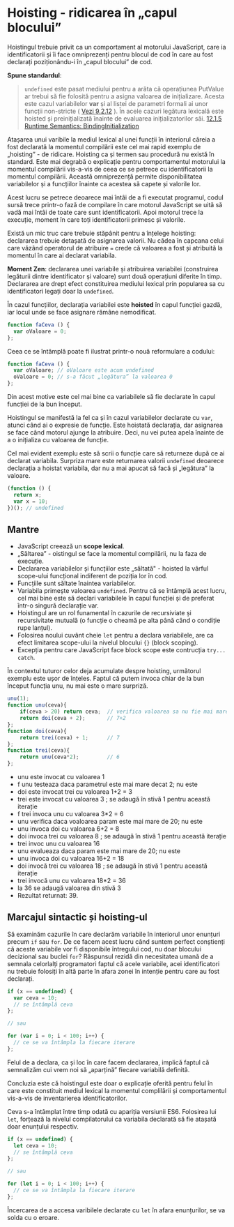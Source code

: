 # Hoisting - ridicarea în „capul blocului”

Hoistingul trebuie privit ca un comportament al motorului JavaScript, care ia identificatorii și îi face omniprezenți pentru blocul de cod în care au fost declarați poziționându-i în „capul blocului” de cod.

**Spune standardul**:

> `undefined` este pasat mediului pentru a arăta că operațiunea PutValue ar trebui să fie folosită pentru a asigna valoarea de inițializare. Acesta este cazul variabilelor **var** și al listei de parametri formali ai unor funcții non-stricte ( [Vezi 9.2.12](https://www.ecma-international.org/ecma-262/8.0/index.html#sec-functiondeclarationinstantiation) ). În acele cazuri legătura lexicală este hoisted și preinițializată înainte de evaluarea inițializatorilor săi. [12.1.5 Runtime Semantics: BindingInitialization](https://www.ecma-international.org/ecma-262/8.0/index.html#sec-functiondeclarationinstantiation)

Atașarea unui varibile la mediul lexical al unei funcții în interiorul căreia a fost declarată la momentul compilării este cel mai rapid exemplu de „hoisting” - de ridicare. Hoisting ca și termen sau procedură nu există în standard. Este mai degrabă o explicație pentru comportamentul motorului la momentul compilării vis-a-vis de ceea ce se petrece cu identificatorii la momentul compilării.
Această omniprezență permite disponibilitatea variabilelor și a funcțiilor înainte ca acestea să capete și valorile lor.

Acest lucru se petrece deoarece mai întâi de a fi executat programul, codul sursă trece printr-o fază de compilare în care motorul JavaScript se uită să vadă mai întâi de toate care sunt identificatorii. Apoi motorul trece la execuție, moment în care toți identificatorii primesc și valorile.

Există un mic truc care trebuie stăpânit pentru a înțelege hoisting: declararea trebuie detașată de asignarea valorii. Nu cădea în capcana celui care văzând operatorul de atribuire `=` crede că valoarea a fost și atribuită la momentul în care ai declarat variabila.

**Moment Zen**: declararea unei variabile și atribuirea variabilei (construirea legăturii dintre identificator și valoare) sunt două operațiuni diferite în timp. Declararea are drept efect constituirea mediului lexical prin popularea sa cu identificatori legați doar la `undefined`.

În cazul funcțiilor, declarația variabilei este **hoisted** în capul funcției gazdă, iar locul unde se face asignare rămâne nemodificat.

```javascript
function faCeva () {
  var oValoare = 0;
};
```

Ceea ce se întâmplă poate fi ilustrat printr-o nouă reformulare a codului:

```javascript
function faCeva () {
  var oValoare; // oValoare este acum undefined
  oValoare = 0; // s-a făcut „legătura” la valoarea 0
};
```

Din acest motive este cel mai bine ca variabilele să fie declarate în capul funcției de la bun început.

Hoistingul se manifestă la fel ca și în cazul variabilelor declarate cu `var`, atunci când ai o expresie de funcție. Este hoistată declarația, dar asignarea se face când motorul ajunge la atribuire. Deci, nu vei putea apela înainte de a o inițializa cu valoarea de funcție.

Cel mai evident exemplu este să scrii o funcție care să returneze după ce ai declarat variabila. Surpriza mare este returnarea valorii `undefined` deoarece declarația a hoistat variabila, dar nu a mai apucat să facă și „legătura” la valoare.

```javascript
(function () {
  return x;
  var x = 10;
})(); // undefined
```

## Mantre

- JavaScript creează un **scope lexical**.
- „Săltarea” - oistingul se face la momentul compilării, nu la faza de execuție.
- Declararea variabilelor și funcțiilor este „săltată" - hoisted la vârful scope-ului funcțional indiferent de poziția lor în cod.
- Funcțiile sunt săltate înaintea variabilelor.
- Variabila primește valoarea `undefined`. Pentru că se întâmplă acest lucru, cel mai bine este să declari variabilele în capul funcției și de preferat într-o singură declarație var.
- Hoistingul are un rol funamental în cazurile de recursiviate și recursivitate mutuală (o funcție o cheamă pe alta până când o condiție rupe lanțul).
- Folosirea noului cuvânt cheie `let` pentru a declara variabilele, are ca efect limitarea scope-ului la nivelul blocului `{}` (block scoping).
- Excepția pentru care JavaScript face block scope este contrucția `try... catch`.

În contextul tuturor celor deja acumulate despre hoisting, următorul exemplu este ușor de înțeles. Faptul că putem invoca chiar de la bun început funcția unu, nu mai este o mare surpriză.

```javascript
unu(1);
function unu(ceva){
    if(ceva > 20) return ceva;  // verifica valoarea sa nu fie mai mare de 20
    return doi(ceva + 2);       // 7+2
};
function doi(ceva){
    return trei(ceva) + 1;      // 7
};
function trei(ceva){
    return unu(ceva*2);         // 6
};
```

- unu este invocat cu valoarea 1
- f unu testeaza daca parametrul este mai mare decat 2; nu este
- doi este invocat trei cu valoarea 1+2 = 3
- trei este invocat cu valoarea 3 ; se adaugă în stivă 1 pentru această iterație
- f trei invoca unu cu valoarea 3*2 = 6
- unu verifica daca voaloarea param este mai mare de 20; nu este
- unu invoca doi cu valoarea 6+2 = 8
- doi invoca trei cu valoarea 8 ; se adaugă în stivă 1 pentru această iterație
- trei invoc unu cu valoarea 16
- unu evalueaza daca param este mai mare de 20; nu este
- unu invoca doi cu valoarea 16+2 = 18
- doi invocă trei cu valoarea 18 ; se adaugă în stivă 1 pentru această iterație
- trei invocă unu cu valoarea 18*2 = 36
- la 36 se adaugă valoarea din stivă 3
- Rezultat returnat: 39.

## Marcajul sintactic și hoisting-ul

Să examinăm cazurile în care declarăm variabile în interiorul unor enunțuri precum `if` sau `for`. De ce facem acest lucru când suntem perfect conștienți că aceste variabile vor fi disponibile întregului cod, nu doar blocului decizional sau buclei `for`? Răspunsul rezidă din necesitatea umană de a semnala celorlalți programatori faptul că acele variabile, acei identificatori nu trebuie folosiți în altă parte în afara zonei în intenție pentru care au fost declarați.

```javascript
if (x == undefined) {
  var ceva = 10;
  // se întâmplă ceva
};

// sau

for (var i = 0; i < 100; i++) {
  // ce se va întâmpla la fiecare iterare
};
```

Felul de a declara, ca și loc în care facem declararea, implică faptul că semnalizăm cui vrem noi să „aparțină” fiecare variabilă definită.

Concluzia este că hoistingul este doar o explicație oferită pentru felul în care este constituit mediul lexical la momentul complilării și comportamentul vis-a-vis de inventarierea identificatorilor.

Ceva s-a întâmplat între timp odată cu apariția versiunii ES6. Folosirea lui `let`, forțează la nivelul compilatorului ca variabila declarată să fie atașată doar enunțului respectiv.

```javascript
if (x == undefined) {
  let ceva = 10;
  // se întâmplă ceva
};

// sau

for (let i = 0; i < 100; i++) {
  // ce se va întâmpla la fiecare iterare
};
```

Încercarea de a accesa varibilele declarate cu `let` în afara enunțurilor, se va solda cu o eroare.

